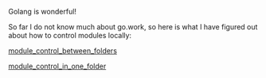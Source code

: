 Golang is wonderful!

So far I do not know much about go.work, so here is what I have figured out about how to control modules locally:

[module_control_between_folders](./module_control/Project_between_folders/readme.md)

[module_control_in_one_folder](./module_control/Project_in_one_folder/readme.md)